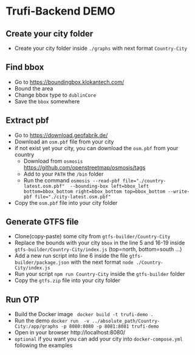 # Trufi-Backend DEMO
## Create your city folder
- Create your city folder inside `./graphs` with next format `Country-City`
## Find bbox
- Go to https://boundingbox.klokantech.com/ 
- Bound the area
- Change bbox type to `dublinCore`
- Save the `bbox` somewhere

## Extract pbf
- Go to https://download.geofabrik.de/
- Download an `osm.pbf` file from your city
- if not exist yet your city, you can download the `osm.pbf` from your country
  - Download from `osmosis` https://github.com/openstreetmap/osmosis/tags
  - Add to your `PATH` the `/bin` folder
  - Run the command ```osmosis --read-pbf file="./country-latest.osm.pbf"  --bounding-box left=bbox_left bottom=bbox_bottom right=bbox_bottom top=bbox_bottom --write-pbf file="./city-latest.osm.pbf" ```
- Copy the `osm.pbf` file into your city folder

## Generate GTFS file
- Clone(copy-paste) some city from `gtfs-builder/Country-City`
- Replace the bounds with your city `bbox` in the line 5 and 16-19 inside `gtfs-builder/Country-City/index.js` (top=north, bottom=south ...)
- Add a new run script into line 6 inside the file `gtfs-builder/package.json` with the next format `node ./Country-City/index.js`
- Run your script `npm run Country-City` inside the `gtfs-builder` folder
- Copy the `gtfs.zip` file into your city folder

## Run OTP
- Build the Docker image ` docker build -t trufi-demo .`
- Run the demo `docker run  -v ../absolute_path/Country-City:/app/graphs -p 8080:8080 -p 8081:8081 trufi-demo`
- Open in your browser http://localhost:8080/
- `optional` if you want you can add your city into `docker-compose.yml` following the examples
